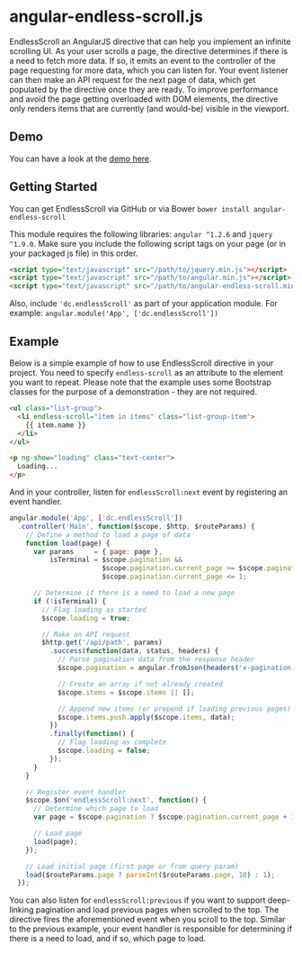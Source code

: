 angular-endless-scroll.js
=========================

EndlessScroll an AngularJS directive that can help you implement an infinite scrolling UI. As your user scrolls a page, the directive determines if there is a need to fetch more data. If so, it emits an event to the controller of the page requesting for more data, which you can listen for. Your event listener can then make an API request for the next page of data, which get populated by the directive once they are ready. To improve performance and avoid the page getting overloaded with DOM elements, the directive only renders items that are currently (and would-be) visible in the viewport.

## Demo

You can have a look at the [demo here](http://davidchin.me/demos/angular/endless-scroll).

## Getting Started

You can get EndlessScroll via GitHub or via Bower `bower install angular-endless-scroll`

This module requires the following libraries: `angular ^1.2.6` and `jquery ^1.9.0`. Make sure you include the following script tags on your page (or in your packaged js file) in this order.

```html
<script type="text/javascript" src="/path/to/jquery.min.js"></script>
<script type="text/javascript" src="/path/to/angular.min.js"></script>
<script type="text/javascript" src="/path/to/angular-endless-scroll.min.js"></script>
```

Also, include `'dc.endlessScroll'` as part of your application module. For example: `angular.module('App', ['dc.endlessScroll'])`

## Example

Below is a simple example of how to use EndlessScroll directive in your project. You need to specify `endless-scroll` as an attribute to the element you want to repeat. Please note that the example uses some Bootstrap classes for the purpose of a demonstration - they are not required.

```html
<ul class="list-group">
  <li endless-scroll="item in items" class="list-group-item">
    {{ item.name }}
  </li>
</ul>

<p ng-show="loading" class="text-center">
  Loading...
</p>
```

And in your controller, listen for `endlessScroll:next` event by registering an event handler.

```javascript
angular.module('App', ['dc.endlessScroll'])
  .controller('Main', function($scope, $http, $routeParams) {
    // Define a method to load a page of data
    function load(page) {
      var params     = { page: page },
          isTerminal = $scope.pagination &&
                       $scope.pagination.current_page >= $scope.pagination.total_pages &&
                       $scope.pagination.current_page <= 1;

      // Determine if there is a need to load a new page
      if (!isTerminal) {
        // Flag loading as started
        $scope.loading = true;

        // Make an API request
        $http.get('/api/path', params)
          .success(function(data, status, headers) {
            // Parse pagination data from the response header
            $scope.pagination = angular.fromJson(headers('x-pagination'));

            // Create an array if not already created
            $scope.items = $scope.items || [];

            // Append new items (or prepend if loading previous pages)
            $scope.items.push.apply($scope.items, data);
          })
          .finally(function() {
            // Flag loading as complete
            $scope.loading = false;
          });
      }
    }

    // Register event handler
    $scope.$on('endlessScroll:next', function() {
      // Determine which page to load
      var page = $scope.pagination ? $scope.pagination.current_page + 1 : 1;

      // Load page
      load(page);
    });

    // Load initial page (first page or from query param)
    load($routeParams.page ? parseInt($routeParams.page, 10) : 1);
  });
```

You can also listen for `endlessScroll:previous` if you want to support deep-linking pagination and load previous pages when scrolled to the top. The directive fires the aforementioned event when you scroll to the top. Similar to the previous example, your event handler is responsible for determining if there is a need to load, and if so, which page to load.

